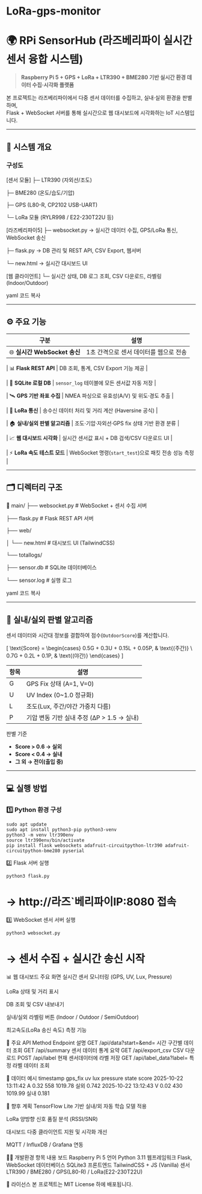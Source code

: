 # LoRa-gps-monitor
# 🌍 RPi SensorHub (라즈베리파이 실시간 센서 융합 시스템)

> **Raspberry Pi 5 + GPS + LoRa + LTR390 + BME280 기반 실시간 환경 데이터 수집·시각화 플랫폼**

본 프로젝트는 라즈베리파이에서 다중 센서 데이터를 수집하고, 실내·실외 환경을 판별하며,  
Flask + WebSocket 서버를 통해 실시간으로 웹 대시보드에 시각화하는 IoT 시스템입니다.  

---

## 🧩 시스템 개요

### 구성도
[센서 모듈]
├─ LTR390 (자외선/조도)

├─ BME280 (온도/습도/기압)

├─ GPS (L80-R, CP2102 USB-UART)

└─ LoRa 모듈 (RYLR998 / E22-230T22U 등)

[라즈베리파이5]
├─ websocket.py → 실시간 데이터 수집, GPS/LoRa 통신, WebSocket 송신

├─ flask.py → DB 관리 및 REST API, CSV Export, 웹서버

└─ new.html → 실시간 대시보드 UI

[웹 클라이언트]
└─ 실시간 상태, DB 로그 조회, CSV 다운로드, 라벨링(Indoor/Outdoor)

yaml
코드 복사

---

## ⚙️ 주요 기능

| 구분 | 설명 |
|------|------|
| 🌐 **실시간 WebSocket 송신** | 1초 간격으로 센서 데이터를 웹으로 전송 |

| 📊 **Flask REST API** | DB 조회, 통계, CSV Export 기능 제공 |

| 💾 **SQLite 로컬 DB** | `sensor_log` 테이블에 모든 센서값 자동 저장 |

| 🛰️ **GPS 기반 좌표 수집** | NMEA 파싱으로 유효성(A/V) 및 위도·경도 추출 |

| 📡 **LoRa 통신** | 송수신 데이터 처리 및 거리 계산 (Haversine 공식) |

| 🏠 **실내/실외 판별 알고리즘** | 조도·기압·자외선·GPS fix 상태 기반 환경 분류 |

| 📈 **웹 대시보드 시각화** | 실시간 센서값 표시 + DB 검색/CSV 다운로드 UI |

| ⚡ **LoRa 속도 테스트 모드** | WebSocket 명령(`start_test`)으로 패킷 전송 성능 측정 |

---

## 🗂️ 디렉터리 구조

📁 main/
├── websocket.py # WebSocket + 센서 수집 서버

├── flask.py # Flask REST API 서버

├── web/

│ └── new.html # 대시보드 UI (TailwindCSS)

└── totallogs/

├── sensor.db # SQLite 데이터베이스

└── sensor.log # 실행 로그

yaml
코드 복사

---

## 🧠 실내/실외 판별 알고리즘

센서 데이터와 시간대 정보를 결합하여 점수(`OutdoorScore`)를 계산합니다.

\[
\text{Score} =
\begin{cases}
0.5G + 0.3U + 0.15L + 0.05P, & \text{(주간)} \\
0.7G + 0.2L + 0.1P, & \text{(야간)}
\end{cases}
\]

| 항목 | 설명 |
|------|------|
| G | GPS Fix 상태 (A=1, V=0) |
| U | UV Index (0~1.0 정규화) |
| L | 조도(Lux, 주간/야간 가중치 다름) |
| P | 기압 변동 기반 실내 추정 (ΔP > 1.5 → 실내) |

판별 기준  
- **Score > 0.6 → 실외**  
- **Score < 0.4 → 실내**  
- **그 외 → 전이(출입 중)**

---

## 💻 실행 방법

### 1️⃣ Python 환경 구성

    sudo apt update
    sudo apt install python3-pip python3-venv
    python3 -m venv ltr390env
    source ltr390env/bin/activate
    pip install flask websockets adafruit-circuitpython-ltr390 adafruit-circuitpython-bme280 pyserial

2️⃣ Flask 서버 실행

    python3 flask.py
    
# → http://라즈`베리파이IP:8080 접속
3️⃣ WebSocket 센서 서버 실행

    python3 websocket.py

# → 센서 수집 + 실시간 송신 시작
📊 웹 대시보드 주요 화면
실시간 센서 모니터링 (GPS, UV, Lux, Pressure)

LoRa 상태 및 거리 표시

DB 조회 및 CSV 내보내기

실내/실외 라벨링 버튼 (Indoor / Outdoor / SemiOutdoor)

최고속도(LoRa 송신 속도) 측정 기능

📁 주요 API
Method	Endpoint	설명
GET	/api/data?start=&end=	시간 구간별 데이터 조회
GET	/api/summary	센서 데이터 통계 요약
GET	/api/export_csv	CSV 다운로드
POST	/api/label	현재 센서데이터에 라벨 저장
GET	/api/label_data?label=	특정 라벨 데이터 조회

🧪 데이터 예시
timestamp	gps_fix	uv	lux	pressure	state	score
2025-10-22 13:11:42	A	0.32	558	1019.78	실외	0.742
2025-10-22 13:12:43	V	0.02	430	1019.99	실내	0.181

📎 향후 계획
 TensorFlow Lite 기반 실내/외 자동 학습 모델 적용

 LoRa 양방향 신호 품질 분석 (RSSI/SNR)

 대시보드 다중 클라이언트 지원 및 시각화 개선

 MQTT / InfluxDB / Grafana 연동

🧑‍💻 개발환경
항목	내용
보드	Raspberry Pi 5
언어	Python 3.11
웹프레임워크	Flask, WebSocket
데이터베이스	SQLite3
프론트엔드	TailwindCSS + JS (Vanilla)
센서	LTR390 / BME280 / GPS(L80-R) / LoRa(E22-230T22U)

📜 라이선스
본 프로젝트는 MIT License 하에 배포됩니다.
